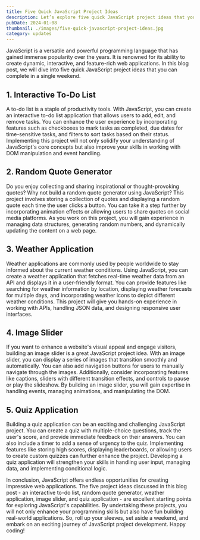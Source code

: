 ```yaml
---
title: Five Quick JavaScript Project Ideas
description: Let’s explore five quick JavaScript project ideas that you can build in a weekend.
pubDate: 2024-01-08
thumbnail: ./images/five-quick-javascript-project-ideas.jpg
category: updates
---
```


JavaScript is a versatile and powerful programming language that has gained immense popularity over the years. It is renowned for its ability to create dynamic, interactive, and feature-rich web applications. In this blog post, we will dive into five quick JavaScript project ideas that you can complete in a single weekend.

## 1. Interactive To-Do List

A to-do list is a staple of productivity tools. With JavaScript, you can create an interactive to-do list application that allows users to add, edit, and remove tasks. You can enhance the user experience by incorporating features such as checkboxes to mark tasks as completed, due dates for time-sensitive tasks, and filters to sort tasks based on their status. Implementing this project will not only solidify your understanding of JavaScript's core concepts but also improve your skills in working with DOM manipulation and event handling.

## 2. Random Quote Generator

Do you enjoy collecting and sharing inspirational or thought-provoking quotes? Why not build a random quote generator using JavaScript? This project involves storing a collection of quotes and displaying a random quote each time the user clicks a button. You can take it a step further by incorporating animation effects or allowing users to share quotes on social media platforms. As you work on this project, you will gain experience in managing data structures, generating random numbers, and dynamically updating the content on a web page.

## 3. Weather Application

Weather applications are commonly used by people worldwide to stay informed about the current weather conditions. Using JavaScript, you can create a weather application that fetches real-time weather data from an API and displays it in a user-friendly format. You can provide features like searching for weather information by location, displaying weather forecasts for multiple days, and incorporating weather icons to depict different weather conditions. This project will give you hands-on experience in working with APIs, handling JSON data, and designing responsive user interfaces.

## 4. Image Slider

If you want to enhance a website's visual appeal and engage visitors, building an image slider is a great JavaScript project idea. With an image slider, you can display a series of images that transition smoothly and automatically. You can also add navigation buttons for users to manually navigate through the images. Additionally, consider incorporating features like captions, sliders with different transition effects, and controls to pause or play the slideshow. By building an image slider, you will gain expertise in handling events, managing animations, and manipulating the DOM.

## 5. Quiz Application

Building a quiz application can be an exciting and challenging JavaScript project. You can create a quiz with multiple-choice questions, track the user's score, and provide immediate feedback on their answers. You can also include a timer to add a sense of urgency to the quiz. Implementing features like storing high scores, displaying leaderboards, or allowing users to create custom quizzes can further enhance the project. Developing a quiz application will strengthen your skills in handling user input, managing data, and implementing conditional logic.

In conclusion, JavaScript offers endless opportunities for creating impressive web applications. The five project ideas discussed in this blog post - an interactive to-do list, random quote generator, weather application, image slider, and quiz application - are excellent starting points for exploring JavaScript's capabilities. By undertaking these projects, you will not only enhance your programming skills but also have fun building real-world applications. So, roll up your sleeves, set aside a weekend, and embark on an exciting journey of JavaScript project development. Happy coding!
